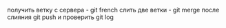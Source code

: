 получить ветку с сервера - git french
слить две ветки - git merge
после слияния git push и проверить git log